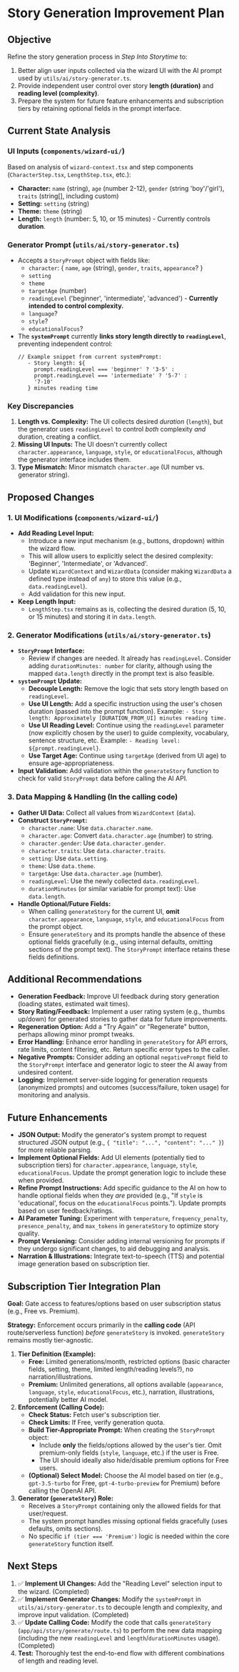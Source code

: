 # Story Generation Improvement Plan

## Objective

Refine the story generation process in _Step Into Storytime_ to:

1.  Better align user inputs collected via the wizard UI with the AI prompt used by `utils/ai/story-generator.ts`.
2.  Provide independent user control over story **length (duration)** and **reading level (complexity)**.
3.  Prepare the system for future feature enhancements and subscription tiers by retaining optional fields in the prompt interface.

## Current State Analysis

### UI Inputs (`components/wizard-ui/`)

Based on analysis of `wizard-context.tsx` and step components (`CharacterStep.tsx`, `LengthStep.tsx`, etc.):

- **Character:** `name` (string), `age` (number 2-12), `gender` (string 'boy'/'girl'), `traits` (string[], including custom)
- **Setting:** `setting` (string)
- **Theme:** `theme` (string)
- **Length:** `length` (number: 5, 10, or 15 minutes) - Currently controls **duration**.

### Generator Prompt (`utils/ai/story-generator.ts`)

- Accepts a `StoryPrompt` object with fields like:
  - `character`: { `name`, `age` (string), `gender`, `traits`, `appearance`? }
  - `setting`
  - `theme`
  - `targetAge` (number)
  - `readingLevel` ('beginner', 'intermediate', 'advanced') - **Currently intended to control complexity.**
  - `language`?
  - `style`?
  - `educationalFocus`?
- The **`systemPrompt`** currently **links story length directly to `readingLevel`**, preventing independent control:
  ```
  // Example snippet from current systemPrompt:
     - Story length: ${
       prompt.readingLevel === 'beginner' ? '3-5' :
       prompt.readingLevel === 'intermediate' ? '5-7' :
       '7-10'
     } minutes reading time
  ```

### Key Discrepancies

1.  **Length vs. Complexity:** The UI collects desired _duration_ (`length`), but the generator uses `readingLevel` to control _both_ complexity _and_ duration, creating a conflict.
2.  **Missing UI Inputs:** The UI doesn't currently collect `character.appearance`, `language`, `style`, or `educationalFocus`, although the generator interface includes them.
3.  **Type Mismatch:** Minor mismatch `character.age` (UI number vs. generator string).

## Proposed Changes

### 1. UI Modifications (`components/wizard-ui/`)

- **Add Reading Level Input:**
  - Introduce a new input mechanism (e.g., buttons, dropdown) within the wizard flow.
  - This will allow users to explicitly select the desired complexity: 'Beginner', 'Intermediate', or 'Advanced'.
  - Update `WizardContext` and `WizardData` (consider making `WizardData` a defined type instead of `any`) to store this value (e.g., `data.readingLevel`).
  - Add validation for this new input.
- **Keep Length Input:**
  - `LengthStep.tsx` remains as is, collecting the desired duration (5, 10, or 15 minutes) and storing it in `data.length`.

### 2. Generator Modifications (`utils/ai/story-generator.ts`)

- **`StoryPrompt` Interface:**
  - Review if changes are needed. It already has `readingLevel`. Consider adding `durationMinutes: number` for clarity, although using the mapped `data.length` directly in the prompt text is also feasible.
- **`systemPrompt` Update:**
  - **Decouple Length:** Remove the logic that sets story length based on `readingLevel`.
  - **Use UI Length:** Add a specific instruction using the user's chosen duration (passed into the prompt function). Example: `- Story length: Approximately [DURATION_FROM_UI] minutes reading time.`
  - **Use UI Reading Level:** Continue using the `readingLevel` parameter (now explicitly chosen by the user) to guide complexity, vocabulary, sentence structure, etc. Example: `- Reading level: ${prompt.readingLevel}`.
  - **Use Target Age:** Continue using `targetAge` (derived from UI age) to ensure age-appropriateness.
- **Input Validation:** Add validation within the `generateStory` function to check for valid `StoryPrompt` data before calling the AI API.

### 3. Data Mapping & Handling (In the calling code)

- **Gather UI Data:** Collect all values from `WizardContext` (`data`).
- **Construct `StoryPrompt`:**
  - `character.name`: Use `data.character.name`.
  * `character.age`: Convert `data.character.age` (number) to string.
  * `character.gender`: Use `data.character.gender`.
  * `character.traits`: Use `data.character.traits`.
  * `setting`: Use `data.setting`.
  * `theme`: Use `data.theme`.
  * `targetAge`: Use `data.character.age` (number).
  * `readingLevel`: Use the newly collected `data.readingLevel`.
  * `durationMinutes` (or similar variable for prompt text): Use `data.length`.
- **Handle Optional/Future Fields:**
  - When calling `generateStory` for the current UI, **omit** `character.appearance`, `language`, `style`, and `educationalFocus` from the prompt object.
  - Ensure `generateStory` and its prompts handle the absence of these optional fields gracefully (e.g., using internal defaults, omitting sections of the prompt text). The `StoryPrompt` interface retains these fields definitions.

## Additional Recommendations

- **Generation Feedback:** Improve UI feedback during story generation (loading states, estimated wait times).
- **Story Rating/Feedback:** Implement a user rating system (e.g., thumbs up/down) for generated stories to gather data for future improvements.
- **Regeneration Option:** Add a "Try Again" or "Regenerate" button, perhaps allowing minor prompt tweaks.
- **Error Handling:** Enhance error handling in `generateStory` for API errors, rate limits, content filtering, etc. Return specific error types to the caller.
- **Negative Prompts:** Consider adding an optional `negativePrompt` field to the `StoryPrompt` interface and generator logic to steer the AI away from undesired content.
- **Logging:** Implement server-side logging for generation requests (anonymized prompts) and outcomes (success/failure, token usage) for monitoring and analysis.

## Future Enhancements

- **JSON Output:** Modify the generator's system prompt to request structured JSON output (e.g., `{ "title": "...", "content": "..." }`) for more reliable parsing.
- **Implement Optional Fields:** Add UI elements (potentially tied to subscription tiers) for `character.appearance`, `language`, `style`, `educationalFocus`. Update the prompt generation logic to include these when provided.
- **Refine Prompt Instructions:** Add specific guidance to the AI on how to handle optional fields when they _are_ provided (e.g., "If `style` is 'educational', focus on the `educationalFocus` points."). Update prompts based on user feedback/ratings.
- **AI Parameter Tuning:** Experiment with `temperature`, `frequency_penalty`, `presence_penalty`, and `max_tokens` in `generateStory` to optimize story quality.
- **Prompt Versioning:** Consider adding internal versioning for prompts if they undergo significant changes, to aid debugging and analysis.
- **Narration & Illustrations:** Integrate text-to-speech (TTS) and potential image generation based on subscription tier.

## Subscription Tier Integration Plan

**Goal:** Gate access to features/options based on user subscription status (e.g., Free vs. Premium).

**Strategy:** Enforcement occurs primarily in the **calling code** (API route/serverless function) _before_ `generateStory` is invoked. `generateStory` remains mostly tier-agnostic.

1.  **Tier Definition (Example):**
    - **Free:** Limited generations/month, restricted options (basic character fields, setting, theme, limited length/reading levels?), no narration/illustrations.
    - **Premium:** Unlimited generations, all options available (`appearance`, `language`, `style`, `educationalFocus`, etc.), narration, illustrations, potentially better AI model.
2.  **Enforcement (Calling Code):**
    - **Check Status:** Fetch user's subscription tier.
    - **Check Limits:** If Free, verify generation quota.
    - **Build Tier-Appropriate Prompt:** When creating the `StoryPrompt` object:
      - Include **only** the fields/options allowed by the user's tier. Omit premium-only fields (`style`, `language`, etc.) if the user is Free.
      - The UI should ideally also hide/disable premium options for Free users.
    - **(Optional) Select Model:** Choose the AI model based on tier (e.g., `gpt-3.5-turbo` for Free, `gpt-4-turbo-preview` for Premium) before calling the OpenAI API.
3.  **Generator (`generateStory`) Role:**
    - Receives a `StoryPrompt` containing only the allowed fields for that user/request.
    - The system prompt handles missing optional fields gracefully (uses defaults, omits sections).
    - No specific `if (tier === 'Premium')` logic is needed within the core `generateStory` function itself.

## Next Steps

1.  ✅ **Implement UI Changes:** Add the "Reading Level" selection input to the wizard. (Completed)
2.  ✅ **Implement Generator Changes:** Modify the `systemPrompt` in `utils/ai/story-generator.ts` to decouple length and complexity, and improve input validation. (Completed)
3.  ✅ **Update Calling Code:** Modify the code that calls `generateStory` (`app/api/story/generate/route.ts`) to perform the new data mapping (including the new `readingLevel` and `length`/`durationMinutes` usage). (Completed)
4.  **Test:** Thoroughly test the end-to-end flow with different combinations of length and reading level.
